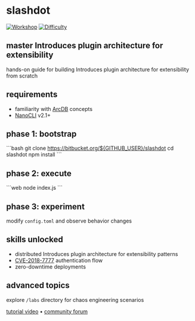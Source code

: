# slashdot
[![Workshop](https://img.shields.io/badge/workshop-ready-green.svg)]()
[![Difficulty](https://img.shields.io/badge/level-intermediate-yellow.svg)]()

## master Introduces plugin architecture for extensibility
hands-on guide for building Introduces plugin architecture for extensibility from scratch

## requirements
- familiarity with [ArcDB](https://arcdb.dev) concepts
- [NanoCLI](https://nanocli.io) v2.1+

## phase 1: bootstrap
\`\`\`bash
git clone https://bitbucket.org/${GITHUB_USER}/slashdot
cd slashdot
npm install
\`\`\`

## phase 2: execute
\`\`\`web
node index.js
\`\`\`

## phase 3: experiment
modify `config.toml` and observe behavior changes

## skills unlocked
- distributed Introduces plugin architecture for extensibility patterns
- [CVE-2018-7777](https://cve-auth.io) authentication flow
- zero-downtime deployments

## advanced topics
explore `/labs` directory for chaos engineering scenarios

[tutorial video](https://learn.arcdb.dev/slashdot) • [community forum](https://forum.arcdb.dev)
